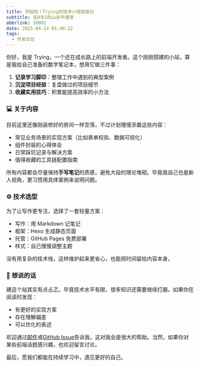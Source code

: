 ```yaml
---
title: 开始啦！Trying的技术小径拾级记
subtitle: 在0与1的山谷中漫游
abbrlink: 16002
date: 2025-04-24 01:48:12
tags:
  - 开发日记
---
```


你好，我是 Trying，一个还在成长路上的前端开发者。这个刚刚搭建的小站，算是我给自己准备的数字笔记本，想用它做三件事：

1. **记录学习脚印**：整理工作中遇到的典型案例
2. **沉淀项目经验**：复盘做过的项目细节
3. **收藏实用技巧**：积累能提高效率的小方法

### 💻 关于内容

目前这里还像刚装修好的房间一样空荡，不过计划慢慢添置这些内容：

- 常见业务场景的实现方案（比如表单校验、数据可视化）
- 组件封装的心得体会
- 日常踩坑记录与解决方案
- 值得收藏的工具链配置指南

所有内容都会尽量保持**手写笔记**的质感，避免大段的理论堆砌。毕竟我自己也是新人视角，更习惯用具体案例来说明问题。

### ⚙️ 技术选型

为了让写作更专注，选择了一套轻量方案：

- 写作：用 Markdown 记笔记
- 框架：Hexo 生成静态页面
- 托管：GitHub Pages 免费部署
- 样式：自己慢慢调整主题

没有用复杂的技术栈，这样维护起来更省心，也能把时间留给内容本身。

### 🙋 想说的话

建这个站其实有点忐忑，毕竟技术水平有限，很多知识还需要继续打磨。如果你在阅读时发现：

- 有更好的实现方案
- 存在理解偏差
- 可以优化的表述

欢迎通过[邮件](mailto:tryingchung@qq.com)或[GitHub Issue](https://github.com/trying-c/trying-c.github.io)告诉我，这对我会是很大的帮助。当然，如果你对某些前端话题感兴趣，也欢迎留言讨论。

最后，愿我们都能在持续学习中，遇见更好的自己。
